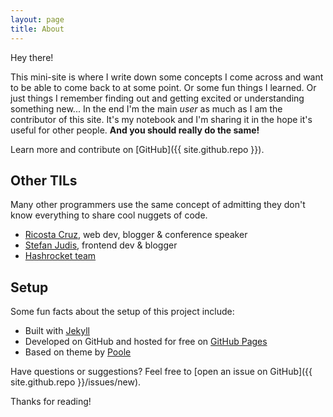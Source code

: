 ```yaml
---
layout: page
title: About
---
```


Hey there! 

This mini-site is where I write down some concepts I come across and want to be able to come back to at some point. 
Or some fun things I learned. 
Or just things I remember finding out and getting excited or understanding something new... 
In the end I'm the main *user* as much as I am the contributor of this site. It's my notebook and I'm sharing it in the hope it's useful for other people. **And you should really do the same!**

Learn more and contribute on [GitHub]({{ site.github.repo }}).

## Other TILs

Many other programmers use the same concept of admitting they don't know everything to share cool nuggets of code.

* [Ricosta Cruz](https://ricostacruz.com/til/), web dev, blogger & conference speaker
* [Stefan Judis](https://www.stefanjudis.com/today-i-learned/), frontend dev & blogger
* [Hashrocket team](https://til.hashrocket.com/javascript)

## Setup

Some fun facts about the setup of this project include:

* Built with [Jekyll](http://jekyllrb.com)
* Developed on GitHub and hosted for free on [GitHub Pages](https://pages.github.com)
* Based on theme by [Poole](https://github.com/poole/hyde)

Have questions or suggestions? Feel free to [open an issue on GitHub]({{ site.github.repo }}/issues/new).

Thanks for reading!

